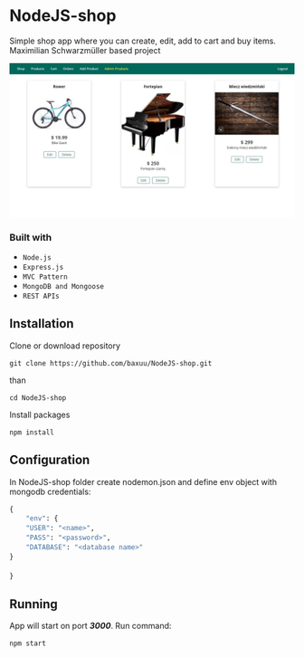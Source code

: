 # NodeJS-shop

Simple shop app where you can create, edit, add to cart and buy items. Maximilian Schwarzmüller based project

![](https://github.com/baxuu/NodeJS-shop/blob/master/assets/shopnodeex.jpg?raw=true)

### Built with
- `Node.js`
- `Express.js`
- `MVC Pattern`
- `MongoDB and Mongoose`
- `REST APIs`


## Installation

Clone or download repository 

```
git clone https://github.com/baxuu/NodeJS-shop.git
```

than

```
cd NodeJS-shop
```

Install packages

```
npm install
```
## Configuration

In NodeJS-shop folder create nodemon.json and define env object with mongodb credentials:
```python
{
    "env": {
    "USER": "<name>",
    "PASS": "<password>",
    "DATABASE": "<database name>"
}

}
```

## Running

App will start on port ***3000***.  Run command:

```
npm start
```

